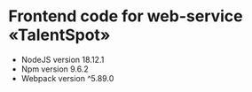 # Frontend code for web-service «TalentSpot»  

- NodeJS version 18.12.1
- Npm version 9.6.2
- Webpack version ^5.89.0
